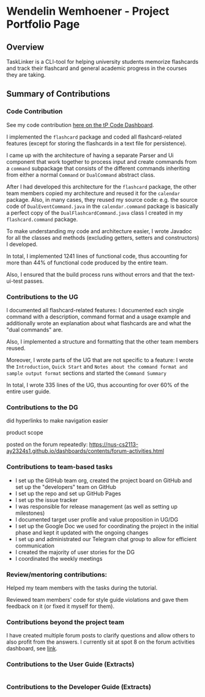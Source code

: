 # Wendelin Wemhoener - Project Portfolio Page

## Overview

TaskLinker is a CLI-tool for helping university students memorize flashcards
and track their flashcard and general academic progress in the courses they are
taking.

## Summary of Contributions

### Code Contribution

See my code contribution [here on the tP Code Dashboard](https://nus-cs2113-ay2324s1.github.io/tp-dashboard/?search=wendelinwemhoener&breakdown=true).

I implemented the `flashcard` package and coded all flashcard-related 
features (except for storing the flashcards in a text file for persistence).

I came up with the architecture of having a separate Parser and Ui component 
that work together to process input and create commands from a `command` 
subpackage that consists of the different commands inheriting from either a 
normal `Command` or `DualCommand` abstract class.

After I had developed this architecture for the `flashcard` package, the 
other team members copied my architecture and reused it for the `calendar` 
package. Also, in many cases, they reused my source code: e.g. the source code
of `DualEventCommand.java` in the `calendar.command` package is basically a 
perfect copy of the `DualFlashcardCommand.java` class I created in my 
`flashcard.command` package.

To make understanding my code and architecture easier, I wrote Javadoc for all 
the classes and methods (excluding getters, setters and constructors) I 
developed.

In total, I implemented 1241 lines of functional code, thus accounting for more 
than 44% of functional code produced by the entire team.

Also, I ensured that the build process runs without errors and that the 
text-ui-test passes.

### Contributions to the UG

I documented all flashcard-related features: I documented each single 
command with a description, command format and a usage example and 
additionally wrote an explanation about what flashcards are and what the 
"dual commands" are. 

Also, I implemented a structure and formatting that the other team members 
reused.

Moreover, I wrote parts of the UG that are not specific to a feature: I 
wrote the `Introduction`, `Quick Start` and `Notes about the command format and 
sample output format` sections and started the `Command Summary` 

In total, I wrote 335 lines of the UG, thus accounting for over 60% of the 
entire user guide.

### Contributions to the DG

did hyperlinks to make navigation easier

product scope



posted on the forum repeatedly: https://nus-cs2113-ay2324s1.github.io/dashboards/contents/forum-activities.html

### Contributions to team-based tasks

- I set up the GitHub team org, created the project board on GitHub and set 
  up the "developers" team on GitHub
- I set up the repo and set up GitHub Pages
- I set up the issue tracker 
- I was responsible for release management (as well as setting up milestones)
- I documented target user profile and value proposition in UG/DG
- I set up the Google Doc we used for coordinating the project in the 
  initial phase and kept it updated with the ongoing changes
- I set up and administrated our Telegram chat group to allow for 
  efficient communication
- I created the majority of user stories for the DG
- I coordinated the weekly meetings

### Review/mentoring contributions: 

Helped my team members with the tasks during the tutorial.

Reviewed team members' code for style guide violations and gave them 
feedback on it (or fixed it myself for them).

### Contributions beyond the project team

I have created multiple forum posts to clarify questions and allow others to 
also profit from the answers. I currently sit at spot 8 on the forum 
activities dashboard, see [link](https://nus-cs2113-ay2324s1.github.io/dashboards/contents/forum-activities.html).

### Contributions to the User Guide (Extracts)

```markdown

```

### Contributions to the Developer Guide (Extracts)

```markdown

```